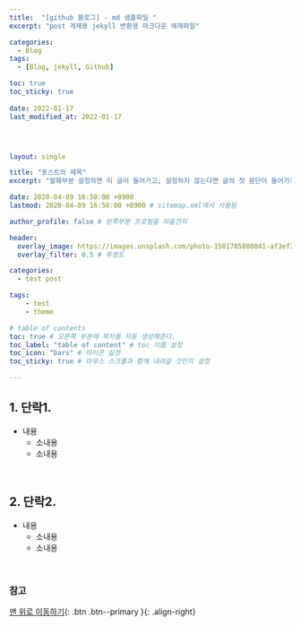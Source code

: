 ```yaml
---
title:  "[github 블로그] - md 샘플파일 "
excerpt: "post 게제용 jekyll 변환용 마크다운 에제파일"

categories:
  - Blog
tags:
  - [Blog, jekyll, Github]

toc: true
toc_sticky: true
 
date: 2022-01-17
last_modified_at: 2022-01-17




layout: single

title: "포스트의 제목"
excerpt: "발췌부분 설정하면 이 글이 들어가고, 설정하지 않는다면 글의 첫 문단이 들어가게됨"

date: 2020-04-09 16:50:00 +0900
lastmod: 2020-04-09 16:50:00 +0900 # sitemap.xml에서 사용됨

author_profile: false # 왼쪽부분 프로필을 띄울건지

header:
  overlay_image: https://images.unsplash.com/photo-1501785888041-af3ef285b470?ixlib=rb-1.2.1&ixid=eyJhcHBfaWQiOjEyMDd9&auto=format&fit=crop&w=1350&q=80
  overlay_filter: 0.5 # 투명도

categories: 
  - test post

tags: 
    - test
    - theme

# table of contents
toc: true # 오른쪽 부분에 목차를 자동 생성해준다.
toc_label: "table of content" # toc 이름 설정
toc_icon: "bars" # 아이콘 설정
toc_sticky: true # 마우스 스크롤과 함께 내려갈 것인지 설정

---
```


## 1. 단락1. 
 * 내용
   - 소내용
   - 소내용
<br>

## 2. 단락2.
 * 내용
   - 소내용
   - 소내용

<br>

### 참고

[맨 위로 이동하기](#){: .btn .btn--primary }{: .align-right}